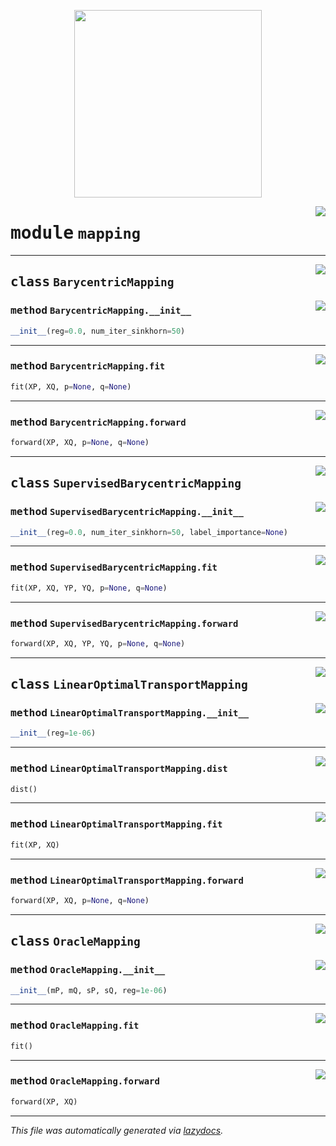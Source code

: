 <!-- markdownlint-disable -->

<p align="center">
  <img src="../assets/dadil.png" width="300"/>
</p>

<a href="../dictionary_learning/mapping.py#L0"><img align="right" style="float:right;" src="https://img.shields.io/badge/-source-cccccc?style=flat-square"></a>

# <kbd>module</kbd> `mapping`






---

<a href="../dictionary_learning/mapping.py#L23"><img align="right" style="float:right;" src="https://img.shields.io/badge/-source-cccccc?style=flat-square"></a>

## <kbd>class</kbd> `BarycentricMapping`




<a href="../dictionary_learning/mapping.py#L24"><img align="right" style="float:right;" src="https://img.shields.io/badge/-source-cccccc?style=flat-square"></a>

### <kbd>method</kbd> `BarycentricMapping.__init__`

```python
__init__(reg=0.0, num_iter_sinkhorn=50)
```








---

<a href="../dictionary_learning/mapping.py#L30"><img align="right" style="float:right;" src="https://img.shields.io/badge/-source-cccccc?style=flat-square"></a>

### <kbd>method</kbd> `BarycentricMapping.fit`

```python
fit(XP, XQ, p=None, q=None)
```





---

<a href="../dictionary_learning/mapping.py#L54"><img align="right" style="float:right;" src="https://img.shields.io/badge/-source-cccccc?style=flat-square"></a>

### <kbd>method</kbd> `BarycentricMapping.forward`

```python
forward(XP, XQ, p=None, q=None)
```






---

<a href="../dictionary_learning/mapping.py#L61"><img align="right" style="float:right;" src="https://img.shields.io/badge/-source-cccccc?style=flat-square"></a>

## <kbd>class</kbd> `SupervisedBarycentricMapping`




<a href="../dictionary_learning/mapping.py#L62"><img align="right" style="float:right;" src="https://img.shields.io/badge/-source-cccccc?style=flat-square"></a>

### <kbd>method</kbd> `SupervisedBarycentricMapping.__init__`

```python
__init__(reg=0.0, num_iter_sinkhorn=50, label_importance=None)
```








---

<a href="../dictionary_learning/mapping.py#L69"><img align="right" style="float:right;" src="https://img.shields.io/badge/-source-cccccc?style=flat-square"></a>

### <kbd>method</kbd> `SupervisedBarycentricMapping.fit`

```python
fit(XP, XQ, YP, YQ, p=None, q=None)
```





---

<a href="../dictionary_learning/mapping.py#L98"><img align="right" style="float:right;" src="https://img.shields.io/badge/-source-cccccc?style=flat-square"></a>

### <kbd>method</kbd> `SupervisedBarycentricMapping.forward`

```python
forward(XP, XQ, YP, YQ, p=None, q=None)
```






---

<a href="../dictionary_learning/mapping.py#L108"><img align="right" style="float:right;" src="https://img.shields.io/badge/-source-cccccc?style=flat-square"></a>

## <kbd>class</kbd> `LinearOptimalTransportMapping`




<a href="../dictionary_learning/mapping.py#L109"><img align="right" style="float:right;" src="https://img.shields.io/badge/-source-cccccc?style=flat-square"></a>

### <kbd>method</kbd> `LinearOptimalTransportMapping.__init__`

```python
__init__(reg=1e-06)
```








---

<a href="../dictionary_learning/mapping.py#L129"><img align="right" style="float:right;" src="https://img.shields.io/badge/-source-cccccc?style=flat-square"></a>

### <kbd>method</kbd> `LinearOptimalTransportMapping.dist`

```python
dist()
```





---

<a href="../dictionary_learning/mapping.py#L114"><img align="right" style="float:right;" src="https://img.shields.io/badge/-source-cccccc?style=flat-square"></a>

### <kbd>method</kbd> `LinearOptimalTransportMapping.fit`

```python
fit(XP, XQ)
```





---

<a href="../dictionary_learning/mapping.py#L133"><img align="right" style="float:right;" src="https://img.shields.io/badge/-source-cccccc?style=flat-square"></a>

### <kbd>method</kbd> `LinearOptimalTransportMapping.forward`

```python
forward(XP, XQ, p=None, q=None)
```






---

<a href="../dictionary_learning/mapping.py#L140"><img align="right" style="float:right;" src="https://img.shields.io/badge/-source-cccccc?style=flat-square"></a>

## <kbd>class</kbd> `OracleMapping`




<a href="../dictionary_learning/mapping.py#L141"><img align="right" style="float:right;" src="https://img.shields.io/badge/-source-cccccc?style=flat-square"></a>

### <kbd>method</kbd> `OracleMapping.__init__`

```python
__init__(mP, mQ, sP, sQ, reg=1e-06)
```








---

<a href="../dictionary_learning/mapping.py#L151"><img align="right" style="float:right;" src="https://img.shields.io/badge/-source-cccccc?style=flat-square"></a>

### <kbd>method</kbd> `OracleMapping.fit`

```python
fit()
```





---

<a href="../dictionary_learning/mapping.py#L158"><img align="right" style="float:right;" src="https://img.shields.io/badge/-source-cccccc?style=flat-square"></a>

### <kbd>method</kbd> `OracleMapping.forward`

```python
forward(XP, XQ)
```








---

_This file was automatically generated via [lazydocs](https://github.com/ml-tooling/lazydocs)._
